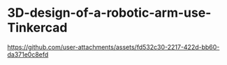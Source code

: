 # 3D-design-of-a-robotic-arm-use-Tinkercad

https://github.com/user-attachments/assets/fd532c30-2217-422d-bb60-da371e0c8efd
